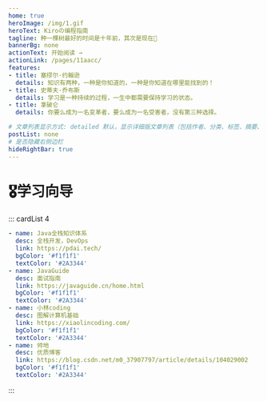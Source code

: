 ```yaml
---
home: true
heroImage: /img/1.gif
heroText: Kiroの编程指南
tagline: 种一棵树最好的时间是十年前，其次是现在🚀
bannerBg: none
actionText: 开始阅读 →
actionLink: /pages/11aacc/
features:
- title: 塞缪尔·约翰逊
  details: 知识有两种，一种是你知道的，一种是你知道在哪里能找到的！
- title: 史蒂夫·乔布斯
  details: 学习是一种持续的过程，一生中都需要保持学习的状态。
- title: 拿破仑
  details: 你要么成为一名变革者，要么成为一名受害者，没有第三种选择。

# 文章列表显示方式: detailed 默认，显示详细版文章列表（包括作者、分类、标签、摘要、分页等）| simple => 显示简约版文章列表（仅标题和日期）| none 不显示文章列表
postList: none
# 是否隐藏右侧边栏
hideRightBar: true
---
```

# 🎖学习向导
::: cardList 4
```yaml
- name: Java全栈知识体系
  desc: 全栈开发，DevOps
  link: https://pdai.tech/
  bgColor: '#f1f1f1'
  textColor: '#2A3344'
- name: JavaGuide
  desc: 面试指南
  link: https://javaguide.cn/home.html
  bgColor: '#f1f1f1'
  textColor: '#2A3344'
- name: 小林coding
  desc: 图解计算机基础
  link: https://xiaolincoding.com/
  bgColor: '#f1f1f1'
  textColor: '#2A3344'
- name: 帅地
  desc: 优质博客
  link: https://blog.csdn.net/m0_37907797/article/details/104029002
  bgColor: '#f1f1f1'
  textColor: '#2A3344'
```
:::


[comment]: <> (<ClientOnly>)

[comment]: <> (  <WebInfo></WebInfo>)

[comment]: <> (</ClientOnly>)










